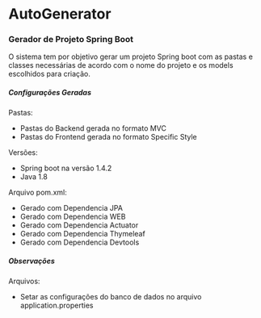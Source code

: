 # AutoGenerator

### Gerador de Projeto Spring Boot

O sistema tem por objetivo gerar um projeto Spring boot com as pastas e classes necessárias de acordo com o nome do projeto e os models escolhidos para criação.

##### Configurações Geradas

Pastas:
- Pastas do Backend gerada no formato MVC
- Pastas do Frontend gerada no formato Specific Style

Versões:
- Spring boot na versão 1.4.2
- Java 1.8

Arquivo pom.xml:
- Gerado com Dependencia JPA
- Gerado com Dependencia WEB
- Gerado com Dependencia Actuator
- Gerado com Dependencia Thymeleaf
- Gerado com Dependencia Devtools

##### Observações

Arquivos:
- Setar as configurações do banco de dados no arquivo application.properties
